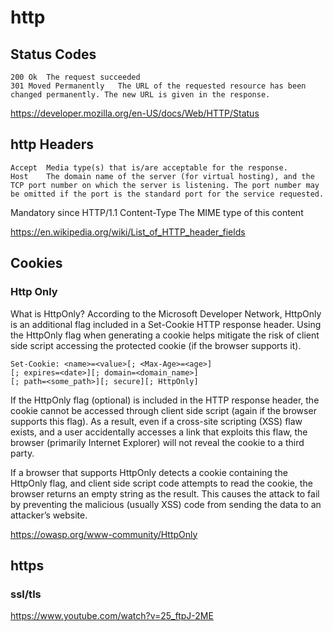 # http

## Status Codes

	200	Ok	The request succeeded
	301	Moved Permanently	The URL of the requested resource has been changed permanently. The new URL is given in the response.

https://developer.mozilla.org/en-US/docs/Web/HTTP/Status

## http Headers

	Accept	Media type(s) that is/are acceptable for the response.
	Host	The domain name of the server (for virtual hosting), and the TCP port number on which the server is listening. The port number may be omitted if the port is the standard port for the service requested.
Mandatory since HTTP/1.1
	Content-Type	The MIME type of this content

https://en.wikipedia.org/wiki/List_of_HTTP_header_fields


## Cookies

### Http Only

What is HttpOnly?
According to the Microsoft Developer Network, HttpOnly is an additional flag included in a Set-Cookie HTTP response header. Using the HttpOnly flag when generating a cookie helps mitigate the risk of client side script accessing the protected cookie (if the browser supports it).

	Set-Cookie: <name>=<value>[; <Max-Age>=<age>]
	[; expires=<date>][; domain=<domain_name>]
	[; path=<some_path>][; secure][; HttpOnly]

If the HttpOnly flag (optional) is included in the HTTP response header, the cookie cannot be accessed through client side script (again if the browser supports this flag). As a result, even if a cross-site scripting (XSS) flaw exists, and a user accidentally accesses a link that exploits this flaw, the browser (primarily Internet Explorer) will not reveal the cookie to a third party.

If a browser that supports HttpOnly detects a cookie containing the HttpOnly flag, and client side script code attempts to read the cookie, the browser returns an empty string as the result. This causes the attack to fail by preventing the malicious (usually XSS) code from sending the data to an attacker’s website.

https://owasp.org/www-community/HttpOnly


## https

### ssl/tls

https://www.youtube.com/watch?v=25_ftpJ-2ME